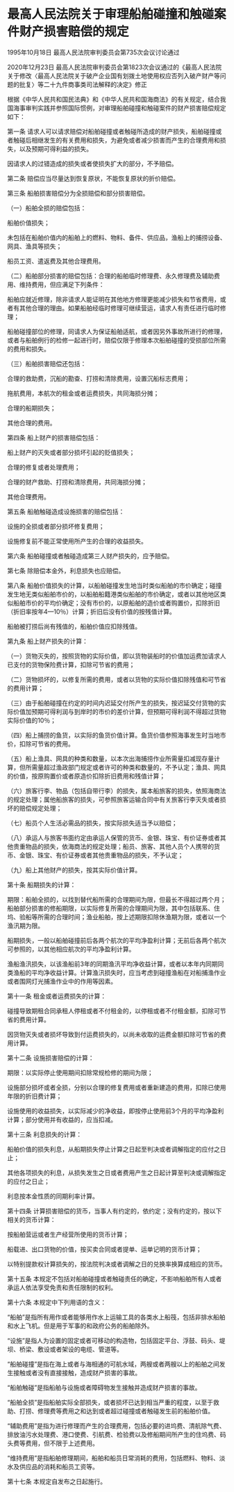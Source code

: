 # 最高人民法院关于审理船舶碰撞和触碰案件财产损害赔偿的规定

1995年10月18日 最高人民法院审判委员会第735次会议讨论通过

2020年12月23日 最高人民法院审判委员会第1823次会议通过的《最高人民法院关于修改〈最高人民法院关于破产企业国有划拨土地使用权应否列入破产财产等问题的批复〉等二十九件商事类司法解释的决定》修正

<!-- INFO END -->

根据《中华人民共和国民法典》和《中华人民共和国海商法》的有关规定，结合我国海事审判实践并参照国际惯例，对审理船舶碰撞和触碰案件的财产损害赔偿规定如下：

第一条 请求人可以请求赔偿对船舶碰撞或者触碰所造成的财产损失，船舶碰撞或者触碰后相继发生的有关费用和损失，为避免或者减少损害而产生的合理费用和损失，以及预期可得利益的损失。

因请求人的过错造成的损失或者使损失扩大的部分，不予赔偿。

第二条 赔偿应当尽量达到恢复原状，不能恢复原状的折价赔偿。

第三条 船舶损害赔偿分为全损赔偿和部分损害赔偿。

（一）船舶全损的赔偿包括：

船舶价值损失；

未包括在船舶价值内的船舶上的燃料、物料、备件、供应品，渔船上的捕捞设备、网具、渔具等损失；

船员工资、遣返费及其他合理费用。

（二）船舶部分损害的赔偿包括：合理的船舶临时修理费、永久修理费及辅助费用、维持费用，但应满足下列条件：

船舶应就近修理，除非请求人能证明在其他地方修理更能减少损失和节省费用，或者有其他合理的理由。如果船舶经临时修理可继续营运，请求人有责任进行临时修理；

船舶碰撞部位的修理，同请求人为保证船舶适航，或者因另外事故所进行的修理，或者与船舶例行的检修一起进行时，赔偿仅限于修理本次船舶碰撞的受损部位所需的费用和损失。

（三）船舶损害赔偿还包括：

合理的救助费，沉船的勘查、打捞和清除费用，设置沉船标志费用；

拖航费用，本航次的租金或者运费损失，共同海损分摊；

合理的船期损失；

其他合理的费用。

第四条 船上财产的损害赔偿包括：

船上财产的灭失或者部分损坏引起的贬值损失；

合理的修复或者处理费用；

合理的财产救助、打捞和清除费用，共同海损分摊；

其他合理费用。

第五条 船舶触碰造成设施损害的赔偿包括：

设施的全损或者部分损坏修复费用；

设施修复前不能正常使用所产生的合理的收益损失。

第六条 船舶碰撞或者触碰造成第三人财产损失的，应予赔偿。

第七条 除赔偿本金外，利息损失也应赔偿。

第八条 船舶价值损失的计算，以船舶碰撞发生地当时类似船舶的市价确定；碰撞发生地无类似船舶市价的，以船舶船籍港类似船舶的市价确定，或者以其他地区类似船舶市价的平均价确定；没有市价的，以原船舶的造价或者购置价，扣除折旧（折旧率按年4—10％）计算；折旧后没有价值的按残值计算。

船舶被打捞后尚有残值的，船舶价值应扣除残值。

第九条 船上财产损失的计算：

（一）货物灭失的，按照货物的实际价值，即以货物装船时的价值加运费加请求人已支付的货物保险费计算，扣除可节省的费用；

（二）货物损坏的，以修复所需的费用，或者以货物的实际价值扣除残值和可节省的费用计算；

（三）由于船舶碰撞在约定的时间内迟延交付所产生的损失，按迟延交付货物的实际价值加预期可得利润与到岸时的市价的差价计算，但预期可得利润不得超过货物实际价值的10％；

（四）船上捕捞的鱼货，以实际的鱼货价值计算。鱼货价值参照海事发生时当地市价，扣除可节省的费用。

（五）船上渔具、网具的种类和数量，以本次出海捕捞作业所需量扣减现存量计算，但所需量超过渔政部门规定或者许可的种类和数量的，不予认定；渔具、网具的价值，按原购置价或者原造价扣除折旧费用和残值计算；

（六）旅客行李、物品（包括自带行李）的损失，属本船旅客的损失，依照海商法的规定处理；属他船旅客的损失，可参照旅客运输合同中有关旅客行李灭失或者损坏的赔偿规定处理；

（七）船员个人生活必需品的损失，按实际损失适当予以赔偿；

（八）承运人与旅客书面约定由承运人保管的货币、金银、珠宝、有价证券或者其他贵重物品的损失，依海商法的规定处理；船员、旅客、其他人员个人携带的货币、金银、珠宝、有价证券或者其他贵重物品的损失，不予认定；

（九）船上其他财产的损失，按其实际价值计算。

第十条 船期损失的计算：

期限：船舶全损的，以找到替代船所需的合理期间为限，但最长不得超过两个月；船舶部分损害的修船期限，以实际修复所需的合理期间为限，其中包括联系、住坞、验船等所需的合理时间；渔业船舶，按上述期限扣除休渔期为限，或者以一个渔汛期为限。

船期损失，一般以船舶碰撞前后各两个航次的平均净盈利计算；无前后各两个航次可参照的，以其他相应航次的平均净盈利计算。

渔船渔汛损失，以该渔船前3年的同期渔汛平均净收益计算，或者以本年内同期同类渔船的平均净收益计算。计算渔汛损失时，应当考虑到碰撞渔船在对船捕渔作业或者围网灯光捕渔作业中的作用等因素。

第十一条 租金或者运费损失的计算：

碰撞导致期租合同承租人停租或者不付租金的，以停租或者不付租金额，扣除可节省的费用计算。

因货物灭失或者损坏导致到付运费损失的，以尚未收取的运费金额扣除可节省的费用计算。

第十二条 设施损害赔偿的计算：

期限：以实际停止使用期间扣除常规检修的期间为限；

设施部分损坏或者全损，分别以合理的修复费用或者重新建造的费用，扣除已使用年限的折旧费计算；

设施使用的收益损失，以实际减少的净收益，即按停止使用前3个月的平均净盈利计算；部分使用并有收益的，应当扣减。

第十三条 利息损失的计算：

船舶价值的损失利息，从船期损失停止计算之日起至判决或者调解指定的应付之日止；

其他各项损失的利息，从损失发生之日或者费用产生之日起计算至判决或调解指定的应付之日止；

利息按本金性质的同期利率计算。

第十四条 计算损害赔偿的货币，当事人有约定的，依约定；没有约定的，按以下相关的货币计算：

按船舶营运或者生产经营所使用的货币计算；

船载进、出口货物的价值，按买卖合同或者提单、运单记明的货币计算；

以特别提款权计算损失的，按法院判决或者调解之日的兑换率换算成相应的货币。

第十五条 本规定不包括对船舶碰撞或者触碰责任的确定，不影响船舶所有人或者承运人依法享受免责和责任限制的权利。

第十六条 本规定中下列用语的含义：

“船舶”是指所有用作或者能够用作水上运输工具的各类水上船筏，包括非排水船舶和水上飞机。但是用于军事的和政府公务的船舶除外。

“设施”是指人为设置的固定或者可移动的构造物，包括固定平台、浮鼓、码头、堤坝、桥梁、敷设或者架设的电缆、管道等。

“船舶碰撞”是指在海上或者与海相通的可航水域，两艘或者两艘以上的船舶之间发生接触或者没有直接接触，造成财产损害的事故。

“船舶触碰”是指船舶与设施或者障碍物发生接触并造成财产损害的事故。

“船舶全损”是指船舶实际全部损失，或者损坏已达到相当严重的程度，以至于救助、打捞、修理费等费用之和达到或者超过碰撞或者触碰发生前的船舶价值。

“辅助费用”是指为进行修理而产生的合理费用，包括必要的进坞费、清航除气费、排放油污水处理费、港口使费、引航费、检验费以及修船期间所产生的住坞费、码头费等费用，但不限于上述费用。

“维持费用”是指船舶修理期间，船舶和船员日常消耗的费用，包括燃料、物料、淡水及供应品的消耗和船员工资等。

第十七条 本规定自发布之日起施行。